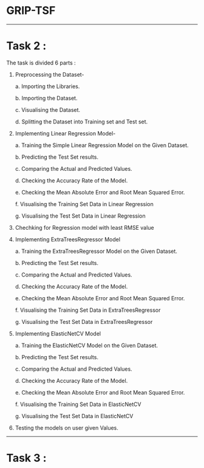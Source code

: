 # GRIP-TSF
---------------------------------------------------------------------------
# Task 2 :
The task is divided 6 parts :


1. Preprocessing the Dataset-
   
   a. Importing the Libraries.
   
   b. Importing the Dataset.
   
   c. Visualising the Dataset.
   
   d. Splitting the Dataset into Training set and Test set.
   

2. Implementing Linear Regression Model-


   a. Training the Simple Linear Regression Model on the Given Dataset.
   
   b. Predicting the Test Set results.
   
   c. Comparing the Actual and Predicted Values.
   
   d. Checking the Accuracy Rate of the Model.
   
   e. Checking the Mean Absolute Error and Root Mean Squared Error.
   
   f. Visualising the Training Set Data in Linear Regression
   
   g. Visualising the Test Set Data in Linear Regression
   
   

3. Chechking for Regression model with least RMSE value




4. Implementing ExtraTreesRegressor Model



   a. Training the ExtraTreesRegressor Model on the Given Dataset.
   
   b. Predicting the Test Set results.
   
   c. Comparing the Actual and Predicted Values.
   
   d. Checking the Accuracy Rate of the Model.
   
   e. Checking the Mean Absolute Error and Root Mean Squared Error.
   
   f. Visualising the Training Set Data in ExtraTreesRegressor
   
   g. Visualising the Test Set Data in ExtraTreesRegressor
   

5. Implementing ElasticNetCV Model

   a. Training the ElasticNetCV Model on the Given Dataset.
   
   b. Predicting the Test Set results.
   
   c. Comparing the Actual and Predicted Values.
   
   d. Checking the Accuracy Rate of the Model.
   
   e. Checking the Mean Absolute Error and Root Mean Squared Error.
   
   f. Visualising the Training Set Data in ElasticNetCV
   
   g. Visualising the Test Set Data in ElasticNetCV
   

6. Testing the models on user given Values.


---------------------------------------------------------------------------------------------------------------------------------------------------------------------------

 # Task 3 :


